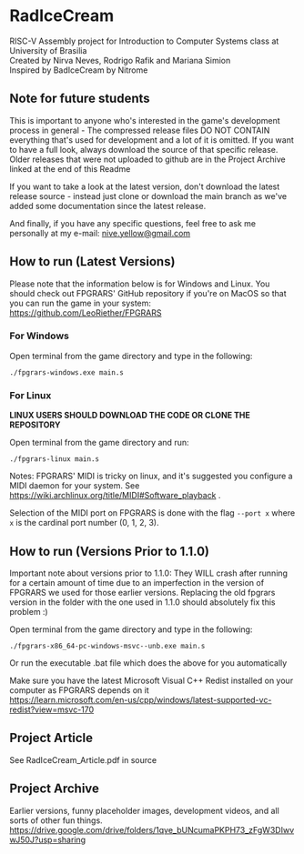 # RadIceCream
RISC-V Assembly project for Introduction to Computer Systems class at University of Brasilia<br>
Created by Nirva Neves, Rodrigo Rafik and Mariana Simion<br>
Inspired by BadIceCream by Nitrome<br>
## Note for future students
This is important to anyone who's interested in the game's development process in general - The compressed release files DO NOT CONTAIN everything that's used for development and a lot of it is omitted. If you want to have a full look, always download the source of that specific release. Older releases that were not uploaded to github are in the Project Archive linked at the end of this Readme

If you want to take a look at the latest version, don't download the latest release source - instead just clone or download the main branch as we've added some documentation since the latest release.

And finally, if you have any specific questions, feel free to ask me personally at my e-mail: nive.yellow@gmail.com

## How to run (Latest Versions)

Please note that the information below is for Windows and Linux. You should check out FPGRARS' GitHub repository if you're on MacOS so that you can run the game in your system: https://github.com/LeoRiether/FPGRARS

### For Windows

Open terminal from the game directory and type in the following:
```
./fpgrars-windows.exe main.s
```

### For Linux

**LINUX USERS SHOULD DOWNLOAD THE CODE OR CLONE THE REPOSITORY**

Open terminal from the game directory and run:
```
./fpgrars-linux main.s
```
Notes: FPGRARS' MIDI is tricky on linux, and it's suggested you configure a MIDI daemon for your system. See https://wiki.archlinux.org/title/MIDI#Software_playback .

Selection of the MIDI port on FPGRARS is done with the flag `--port x` where `x` is the cardinal port number (0, 1, 2, 3).

## How to run (Versions Prior to 1.1.0)
Important note about versions prior to 1.1.0: They WILL crash after running for a certain amount of time due to an imperfection in the version of FPGRARS we used for those earlier versions. Replacing the old fpgrars version in the folder with the one used in 1.1.0 should absolutely fix this problem :)

Open terminal from the game directory and type in the following:
```
./fpgrars-x86_64-pc-windows-msvc--unb.exe main.s
```
Or run the executable .bat file which does the above for you automatically

Make sure you have the latest Microsoft Visual C++ Redist installed on your computer as FPGRARS depends on it<br>
https://learn.microsoft.com/en-us/cpp/windows/latest-supported-vc-redist?view=msvc-170 <br>

## Project Article
See RadIceCream_Article.pdf in source

## Project Archive
Earlier versions, funny placeholder images, development videos, and all sorts of other fun things.<br>
https://drive.google.com/drive/folders/1qve_bUNcumaPKPH73_zFgW3DIwvwJ50J?usp=sharing
